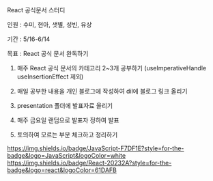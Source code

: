 React 공식문서 스터디

인원 : 수미, 현아, 샛별, 성빈, 유상

기간 : 5/16-6/14

목표 : React 공식 문서 완독하기

1. 매주 React 공식 문서의 카테고리 2~3개 공부하기 (useImperativeHandle useInsertionEffect 제외)

2. 매일 공부한 내용을 개인 블로그에 작성하여 dil에 블로그 링크 올리기

3. presentation 폴더에 발표자료 올리기

4. 매주 금요일 랜덤으로 발표자 정하여 발표

5. 토의하여 모르는 부분 체크하고 정리하기



https://img.shields.io/badge/JavaScript-F7DF1E?style=for-the-badge&logo=JavaScript&logoColor=white
https://img.shields.io/badge/React-20232A?style=for-the-badge&logo=react&logoColor=61DAFB
